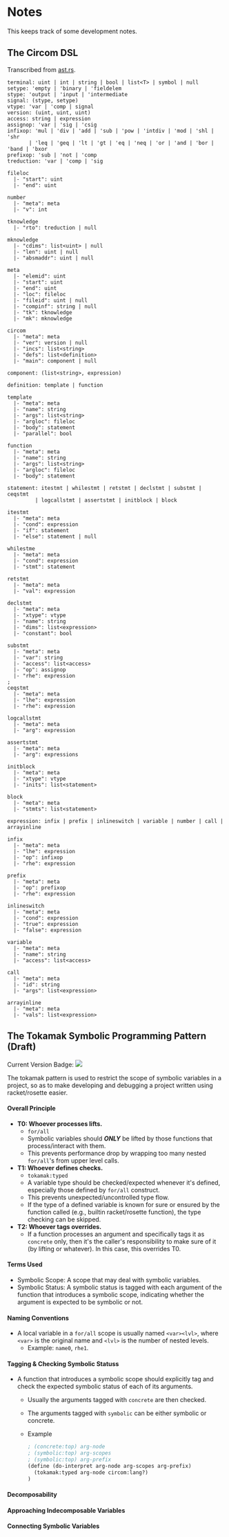 # Notes

This keeps track of some development notes.

## The Circom DSL

Transcribed from [ast.rs](./circom-parser/program-structure/src/abstract_syntax_tree/ast.rs).

```
terminal: uint | int | string | bool | list<T> | symbol | null
setype: 'empty | 'binary | 'fieldelem
stype: 'output | 'input | 'intermediate
signal: (stype, setype)
vtype: 'var | 'comp | signal
version: (uint, uint, uint)
access: string | expression
assignop: 'var | 'sig | 'csig
infixop: 'mul | 'div | 'add | 'sub | 'pow | 'intdiv | 'mod | 'shl | 'shr
       | 'leq | 'geq | 'lt | 'gt | 'eq | 'neq | 'or | 'and | 'bor | 'band | 'bxor
prefixop: 'sub | 'not | 'comp
treduction: 'var | 'comp | 'sig

fileloc
  |- "start": uint
  |- "end": uint

number
  |- "meta": meta
  |- "v": int

tknowledge
  |- "rto": treduction | null

mknowledge
  |- "cdims": list<uint> | null
  |- "len": uint | null
  |- "absmaddr": uint | null

meta
  |- "elemid": uint
  |- "start": uint
  |- "end": uint
  |- "loc": fileloc
  |- "fileid": uint | null
  |- "compinf": string | null
  |- "tk": tknowledge
  |- "mk": mknowledge

circom
  |- "meta": meta
  |- "ver": version | null
  |- "incs": list<string>
  |- "defs": list<definition>
  |- "main": component | null
  
component: (list<string>, expression)

definition: template | function

template
  |- "meta": meta
  |- "name": string
  |- "args": list<string>
  |- "argloc": fileloc
  |- "body": statement
  |- "parallel": bool

function
  |- "meta": meta
  |- "name": string
  |- "args": list<string>
  |- "argloc": fileloc
  |- "body": statement

statement: itestmt | whilestmt | retstmt | declstmt | substmt | ceqstmt
         | logcallstmt | assertstmt | initblock | block

itestmt
  |- "meta": meta
  |- "cond": expression
  |- "if": statement
  |- "else": statement | null
  
whilestme
  |- "meta": meta
  |- "cond": expression
  |- "stmt": statement

retstmt
  |- "meta": meta
  |- "val": expression

declstmt
  |- "meta": meta
  |- "xtype": vtype
  |- "name": string
  |- "dims": list<expression>
  |- "constant": bool

substmt
  |- "meta": meta
  |- "var": string
  |- "access": list<access>
  |- "op": assignop
  |- "rhe": expression
;
ceqstmt
  |- "meta": meta
  |- "lhe": expression
  |- "rhe": expression

logcallstmt
  |- "meta": meta
  |- "arg": expression

assertstmt
  |- "meta": meta
  |- "arg": expressions

initblock
  |- "meta": meta
  |- "xtype": vtype
  |- "inits": list<statement>

block
  |- "meta": meta
  |- "stmts": list<statement>

expression: infix | prefix | inlineswitch | variable | number | call | arrayinline

infix
  |- "meta": meta
  |- "lhe": expression
  |- "op": infixop
  |- "rhe": expression

prefix
  |- "meta": meta
  |- "op": prefixop
  |- "rhe": expression

inlineswitch
  |- "meta": meta
  |- "cond": expression
  |- "true": expression
  |- "false": expression

variable
  |- "meta": meta
  |- "name": string
  |- "access": list<access>

call
  |- "meta": meta
  |- "id": string
  |- "args": list<expression>

arrayinline
  |- "meta": meta
  |- "vals": list<expression>
```

## The Tokamak Symbolic Programming Pattern (Draft)

<div align="left">Current Version Badge: <img src="https://img.shields.io/badge/tokamak-0.1-blueviolet?labelColor=blueviolet&color=3d3d3d"></div>

The tokamak pattern is used to restrict the scope of symbolic variables in a project, so as to make developing and debugging a project written using racket/rosette easier.

#### Overall Principle

- **T0: Whoever processes lifts.**
  - `for/all`
  - Symbolic variables should ***ONLY*** be lifted by those functions that process/interact with them.
  - This prevents performance drop by wrapping too many nested `for/all`'s from upper level calls.
- **T1: Whoever defines checks.**
  - `tokamak:typed`
  - A variable type should be checked/expected whenever it's defined, especially those defined by `for/all` construct.
  - This prevents unexpected/uncontrolled type flow.
  - If the type of a defined variable is known for sure or ensured by the function called (e.g., builtin racket/rosette function), the type checking can be skipped.
- **T2: Whoever tags overrides.**
  - If a function processes an argument and specifically tags it as `concrete` only, then it's the caller's responsibility to make sure of it (by lifting or whatever). In this case, this overrides T0.

#### Terms Used

- Symbolic Scope: A scope that may deal with symbolic variables.
- Symbolic Status: A symbolic status is tagged with each argument of the function that introduces a symbolic scope, indicating whether the argument is expected to be symbolic or not.

#### Naming Conventions

- A local variable in a `for/all` scope is usually named `<var><lvl>`, where `<var>` is the original name and `<lvl>` is the number of nested levels.
  - Example: `name0`, `rhe1`.

#### Tagging & Checking Symbolic Statuss

- A function that introduces a symbolic scope should explicitly tag and check the expected symbolic status of each of its arguments.

  - Usually the arguments tagged with `concrete` are then checked.

  - The arguments tagged with `symbolic` can be either symbolic or concrete.

  - Example

    ```scheme
    ; (concrete:top) arg-node
    ; (symbolic:top) arg-scopes
    ; (symbolic:top) arg-prefix
    (define (do-interpret arg-node arg-scopes arg-prefix)
      (tokamak:typed arg-node circom:lang?)
    )
    ```

#### Decomposability

#### Approaching Indecomposable Variables

#### Connecting Symbolic Variables





